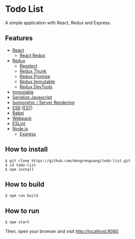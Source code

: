# Todo List
A simple application with React, Redux and Express.

## Features
- [React](http://facebook.github.io/react/)
  + [React Redux](https://github.com/reactjs/react-redux)
- [Redux](http://redux.js.org/)
  + [Reselect](https://github.com/reactjs/reselect)
  + [Redux Thunk](https://github.com/gaearon/redux-thunk)
  + [Redux Promise](https://github.com/acdlite/redux-promise)
  + [Redux Immutable](https://github.com/gajus/redux-immutable)
  + [Redux DevTools](https://github.com/gaearon/redux-devtools)
- [Immutable](http://facebook.github.io/immutable-js/)
- [Serialize Javascript](https://github.com/yahoo/serialize-javascript)
- [Isomorphic / Server Rendering](http://redux.js.org/docs/recipes/ServerRendering.html)
- [ES6](https://babeljs.io/docs/learn-es2015/) ([ES7](http://babeljs.io/docs/plugins/preset-stage-2/))
- [Babel](https://babeljs.io/)
- [Webpack](http://webpack.github.io/)
- [ESLint](http://eslint.org/)
- [Node.js](https://nodejs.org/en/)
  + [Express](http://expressjs.com/)

## How to install
```shell
$ git clone https://github.com/dongrenguang/todo-list.git
$ cd todo-list
$ npm install
```

## How to build
```shell
$ npm run build
```

## How to run
```shell
$ npm start
```
Then, open your browser and visit [http://localhost:8080](http://localhost:8080).
